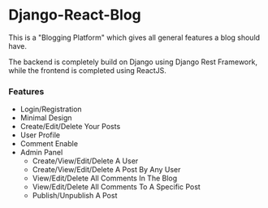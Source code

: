 # Django-React-Blog
This is a "Blogging Platform" which gives all general features a blog should have.

The backend is completely build on Django using Django Rest Framework, while the frontend is completed using ReactJS.
### Features
* Login/Registration
* Minimal Design
* Create/Edit/Delete Your Posts
* User Profile
* Comment Enable
* Admin Panel
	* Create/View/Edit/Delete A User
	* Create/View/Edit/Delete A Post By Any User
	* View/Edit/Delete All Comments In The Blog
	* View/Edit/Delete All Comments To A Specific Post
	* Publish/Unpublish A Post


